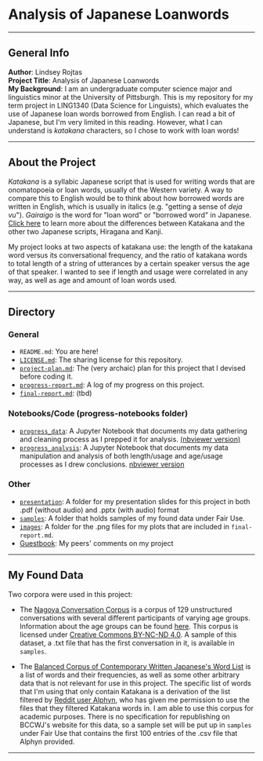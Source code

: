 # Analysis of Japanese Loanwords
___

## General Info
**Author**: Lindsey Rojtas  
**Project Title**: Analysis of Japanese Loanwords  
**My Background**: I am an undergraduate computer science major and linguistics minor at the University of Pittsburgh. This is my repository for my term project in LING1340 (Data Science for Linguists), which evaluates the use of Japanese loan words borrowed from English. I can read a bit of Japanese, but I'm very limited in this reading. However, what I can understand is *katakana* characters, so I chose to work with loan words!
___
## About the Project
*Katakana* is a syllabic Japanese script that is used for writing words that are onomatopoeia or loan words, usually of the Western variety. A way to compare this to English would be to think about how borrowed words are written in English, which is usually in italics (e.g. "getting a sense of *deja vu*"). *Gairaigo* is the word for "loan word" or "borrowed word" in Japanese. [Click here](https://difference.guru/difference-between-kanji-hiragana-and-katakana/) to learn more about the differences between Katakana and the other two Japanese scripts, Hiragana and Kanji.  
  
My project looks at two aspects of katakana use: the length of the katakana word versus its conversational frequency, and the ratio of katakana words to total length of a string of utterances by a certain speaker versus the age of that speaker. I wanted to see if length and usage were correlated in any way, as well as age and amount of loan words used.   
  ___
## Directory
### General
- `README.md`: You are here!
- [`LICENSE.md`](https://github.com/Data-Science-for-Linguists-2020/Analysis-of-Japanese-Loanwords/blob/master/LICENSE.md): The sharing license for this repository. 
- [`project-plan.md`](https://github.com/Data-Science-for-Linguists-2020/Analysis-of-Japanese-Loanwords/blob/master/project-plan.md): The (very archaic) plan for this project that I devised before coding it. 
- [`progress-report.md`](https://github.com/Data-Science-for-Linguists-2020/Analysis-of-Japanese-Loanwords/blob/master/progress-report.md): A log of my progress on this project.
- [`final-report.md`](https://github.com/Data-Science-for-Linguists-2020/Analysis-of-Japanese-Loanwords): (tbd)

### Notebooks/Code (progress-notebooks folder)
- [`progress_data`](https://github.com/Data-Science-for-Linguists-2020/Analysis-of-Japanese-Loanwords/blob/master/progress-notebooks/progress_data.ipynb): A Jupyter Notebook that documents my data gathering and cleaning process as I prepped it for analysis. [(nbviewer version)](https://nbviewer.jupyter.org/github/Data-Science-for-Linguists-2020/Analysis-of-Japanese-Loanwords/blob/master/progress-notebooks/progress_data.ipynb)
- [`progress_analysis`](https://github.com/Data-Science-for-Linguists-2020/Analysis-of-Japanese-Loanwords/blob/master/progress-notebooks/progress_analysis.ipynb): A Jupyter Notebook that documents my data manipulation and analysis of both length/usage and age/usage processes as I drew conclusions. [nbviewer version](https://nbviewer.jupyter.org/github/Data-Science-for-Linguists-2020/Analysis-of-Japanese-Loanwords/blob/master/progress-notebooks/progress_analysis.ipynb)
    

### Other
- [`presentation`](https://github.com/Data-Science-for-Linguists-2020/Analysis-of-Japanese-Loanwords/tree/master/presentation): A folder for my presentation slides for this project in both .pdf (without audio) and .pptx (with audio) format
- [`samples`](https://github.com/Data-Science-for-Linguists-2020/Analysis-of-Japanese-Loanwords/tree/master/samples): A folder that holds samples of my found data under Fair Use. 
- [`images`](https://github.com/Data-Science-for-Linguists-2020/Analysis-of-Japanese-Loanwords/tree/master/images): A folder for the .png files for my plots that are included in `final-report.md`. 
- [Guestbook](https://github.com/Data-Science-for-Linguists-2020/Class-Plaza/blob/master/guestbooks/guestbook_lindsey.md): My peers' comments on my project


___
## My Found Data
Two corpora were used in this project: 
- The [Nagoya Conversation Corpus](https://mmsrv.ninjal.ac.jp/nucc/) is a corpus of 129 unstructured conversations with several different participants of varying age groups. Information about the age groups can be found [here](https://mmsrv.ninjal.ac.jp/nucc/nucc_conversant.html). This corpus is licensed under [Creative Commons BY-NC-ND 4.0](https://creativecommons.org/licenses/by-nc-nd/4.0/deed.ja). A sample of this dataset, a .txt file that has the first conversation in it, is available in `samples`. 
  
- The [Balanced Corpus of Contemporary Written Japanese's Word List](https://pj.ninjal.ac.jp/corpus_center/bccwj/en/freq-list.html) is a list of words and their frequencies, as well as some other arbitrary data that is not relevant for use in this project. The specific list of words that I'm using that only contain Katakana is a derivation of the list filtered by [Reddit user Alphyn](https://www.reddit.com/user/Alphyn), who has given me permission to use the files that they filtered Katakana words in. I am able to use this corpus for academic purposes. There is no specification for republishing on BCCWJ's website for this data, so a sample set will be put up in `samples` under Fair Use that contains the first 100 entries of the .csv file that Alphyn provided. 
  
___
